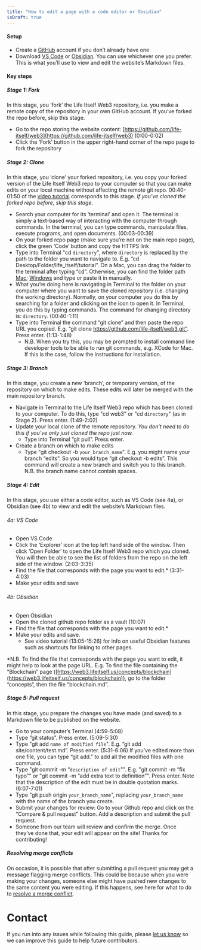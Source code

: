 ```yaml
---
title: "How to edit a page with a code editor or Obsidian"
isDraft: true
---
```


#### Setup

- Create a [GitHub](https://github.com/) account if you don’t already have one
- Download [VS Code](https://code.visualstudio.com/) or [Obsidian](https://obsidian.md/). You can use whichever one you prefer. This is what you’ll use to view and edit the website’s Markdown files.

#### Key steps

##### Stage 1: Fork

In this stage, you ‘fork’ the Life Itself Web3 repository, i.e. you make a remote copy of the repository in your own GitHub account. If you’ve forked the repo before, skip this stage.

- Go to the repo storing the website content: [https://github.com/life-itself/web3](https://github.com/life-itself/web3) (0:00-0:02)
- Click the ‘Fork’ button in the upper right-hand corner of the repo page to fork the repository

##### Stage 2: Clone

In this stage, you ‘clone’ your forked repository, i.e. you copy your forked version of the Life Itself Web3 repo to your computer so that you can make edits on your local machine without affecting the remote git repo. 00:40-01:50 of the [video tutorial](https://drive.google.com/file/d/1mWqXDx6ICJ_1qreoYoB774weWi-AtyDo/view) corresponds to this stage. _If you’ve cloned the forked repo before, skip this stage._

- Search your computer for its ‘terminal’ and open it. The terminal is simply a text-based way of interacting with the computer through commands. In the terminal, you can type commands, manipulate files, execute programs, and open documents. (00:03-00:39)
- On your forked repo page (make sure you’re not on the main repo page), click the green ‘Code’ button and copy the HTTPS link
- Type into Terminal "cd `directory`", where `directory` is replaced by the path to the folder you want to navigate to. E.g. “cd Desktop/Folder/life_itself/tutorial”. On a Mac, you can drag the folder to the terminal after typing “cd”. Otherwise, you can find the folder path [Mac](https://www.howtogeek.com/721126/3-ways-to-see-the-current-folder-path-on-mac/#:~:text=Open%20a%20Finder%20window%2C%20and,path%20to%20the%20current%20folder.); [Windows](https://www.wikihow.com/Find-a-File%27s-Path-on-Windows) and type or paste it in manually.
- What you’re doing here is navigating in Terminal to the folder on your computer where you want to save the cloned repository (i.e. changing the working directory). Normally, on your computer you do this by searching for a folder and clicking on the icon to open it. In Terminal, you do this by typing commands. The command for changing directory is: `directory`. (00:40-1:11)
- Type into Terminal the command “git clone” and then paste the repo URL you copied. E.g. “git clone https://github.com/life-itself/web3.git”. Press enter. (1:13-1:48)
  - N.B. When you try this, you may be prompted to install command line developer tools to be able to run git commands, e.g. XCode for Mac. If this is the case, follow the instructions for installation.

##### Stage 3: Branch

In this stage, you create a new ‘branch’, or temporary version, of the repository on which to make edits. These edits will later be merged with the main repository branch.

- Navigate in Terminal to the Life Itself Web3 repo which has been cloned to your computer. To do this, type "cd web3" or "cd `directory`" (as in Stage 2). Press enter. (1:49-2:02)
- Update your local clone of the remote repository. _You don’t need to do this if you’ve only just cloned the repo just now._
  - Type into Terminal “git pull”. Press enter.
- Create a branch on which to make edits
  - Type "git checkout -b `your_branch_name`". E.g. you might name your branch “edits”. So you would type “git checkout -b edits”. This command will create a new branch and switch you to this branch. N.B. the branch name cannot contain spaces.

##### Stage 4: Edit

In this stage, you use either a code editor, such as VS Code (see 4a), or Obsidian (see 4b) to view and edit the website’s Markdown files.

###### 4a: VS Code

- Open VS Code
- Click the ‘Explorer’ icon at the top left hand side of the window. Then click ‘Open Folder’ to open the Life Itself Web3 repo which you cloned. You will then be able to see the list of folders from the repo on the left side of the window. (2:03-3:35)
- Find the file that corresponds with the page you want to edit.\* (3:31-4:03)
- Make your edits and save

###### 4b: Obsidian

- Open Obsidian
- Open the cloned github repo folder as a vault (10:07)
- Find the file that corresponds with the page you want to edit.\*
- Make your edits and save.
  - See video tutorial (13:05-15:26) for info on useful Obsidian features such as shortcuts for linking to other pages.

\*N.B. To find the file that corresponds with the page you want to edit, it might help to look at the page URL. E.g. To find the file containing the “Blockchain” page ([https://web3.lifeitself.us/concepts/blockchain](https://web3.lifeitself.us/concepts/blockchain)), go to the folder “concepts“, then the file “blockchain.md”.

##### Stage 5: Pull request

In this stage, you prepare the changes you have made (and saved) to a Markdown file to be published on the website.

- Go to your computer’s Terminal (4:59-5:08)
- Type “git status”. Press enter. (5:09-5:30)
- Type "git add `name of modified file`". E.g. “git add site/content/test.md”. Press enter. (5:31-6:06) If you’ve edited more than one file, you can type “git add.” to add all the modified files with one command.
- Type "git commit -m “`description of edit`"". E.g. "git commit -m “fix typo”" or "git commit -m “add extra text to definition”". Press enter. Note that the description of the edit must be in double quotation marks. (6:07-7:01)
- Type "git push origin `your_branch_name`", replacing `your_branch_name` with the name of the branch you create.
- Submit your changes for review: Go to your Github repo and click on the “Compare & pull request” button. Add a description and submit the pull request.
- Someone from our team will review and confirm the merge. Once they’ve done that, your edit will appear on the site! Thanks for contributing!

##### Resolving merge conflicts

On occasion, it is possible that after submitting a pull request you may get a message flagging merge conflicts. This could be because when you were making your changes, someone else might have pushed new changes to the same content you were editing. If this happens, see here for what to do to [resolve a merge conflict](https://docs.github.com/en/pull-requests/collaborating-with-pull-requests/addressing-merge-conflicts/resolving-a-merge-conflict-using-the-command-line).

# Contact

If you run into any issues while following this guide, please [let us know](https://lifeitself.us/contact/) so we can improve this guide to help future contributors.
